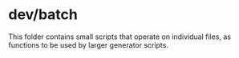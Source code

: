 # dev/batch

This folder contains small scripts that operate on individual files, as functions to be used by larger generator scripts.
